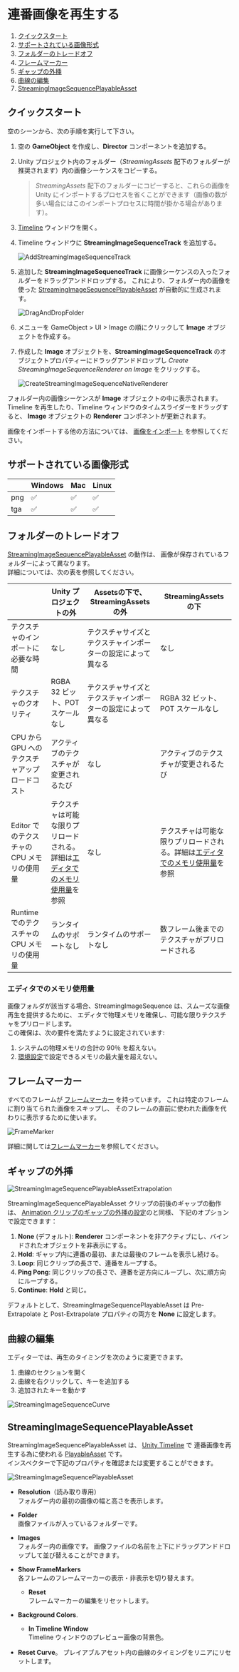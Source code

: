 # 連番画像を再生する

1. [クイックスタート](#クイックスタート)
1. [サポートされている画像形式](#サポートされている画像形式)
1. [フォルダーのトレードオフ](#フォルダーのトレードオフ)
1. [フレームマーカー](#フレームマーカー)
1. [ギャップの外挿](#ギャップの外挿)
1. [曲線の編集](#曲線の編集)
1. [StreamingImageSequencePlayableAsset](#streamingimagesequenceplayableasset)


## クイックスタート

空のシーンから、次の手順を実行して下さい。

1. 空の **GameObject** を作成し、**Director** コンポーネントを追加する。
1. Unity プロジェクト内のフォルダー（*StreamingAssets* 配下のフォルダーが推奨されます）内の画像シーケンスをコピーする。
   > *StreamingAssets* 配下のフォルダーにコピーすると、これらの画像を Unity にインポートするプロセスを省くことができます（画像の数が多い場合にはこのインポートプロセスに時間が掛かる場合があります）。
1. [Timeline](https://docs.unity3d.com/Packages/com.unity.timeline@latest) 
   ウィンドウを開く。
1. Timeline ウィンドウに **StreamingImageSequenceTrack** を追加する。

   ![AddStreamingImageSequenceTrack](../images/AddStreamingImageSequenceTrack.png)
   
1. 追加した **StreamingImageSequenceTrack** に画像シーケンスの入ったフォルダーをドラッグアンドドロップする。
   これにより、フォルダー内の画像を使った 
   [StreamingImageSequencePlayableAsset](#streamingimagesequenceplayableasset) が自動的に生成されます。
 
   ![DragAndDropFolder](../images/DragAndDropFolder.png)
   
1. メニューを GameObject > UI > Image の順にクリックして **Image** オブジェクトを作成する。

1. 作成した **Image** オブジェクトを、**StreamingImageSequenceTrack** のオブジェクトプロパティーにドラッグアンドドロップし
   *Create StreamingImageSequenceRenderer on Image* をクリックする。

   ![CreateStreamingImageSequenceNativeRenderer](../images/CreateStreamingImageSequenceRenderer.png)


フォルダー内の画像シーケンスが **Image** オブジェクトの中に表示されます。
Timeline を再生したり、Timeline ウィンドウのタイムスライダーをドラッグすると、
**Image** オブジェクトの **Renderer** コンポネントが更新されます。


画像をインポートする他の方法については、
[画像をインポート](ImportingImages.md) を参照してください。

## サポートされている画像形式

|             | Windows            | Mac                | Linux              |
| ----------- | ------------------ | ------------------ | ------------------ |
| png         | :white_check_mark: | :white_check_mark: | :white_check_mark: |       
| tga         | :white_check_mark: | :white_check_mark: | :white_check_mark: |    

## フォルダーのトレードオフ

[StreamingImageSequencePlayableAsset](#streamingimagesequenceplayableasset) の動作は、
画像が保存されているフォルダーによって異なります。  
詳細については、次の表を参照してください。

|                                           | Unity プロジェクトの外                                                                            | Assetsの下で、StreamingAssets の外                      | StreamingAssets の下|
| ---------------------------------------   | ------------------------------------------------------------------------------------------------ | ------------------------------------------------------ | ------------------ |
| テクスチャのインポートに必要な時間           | なし                                                                                              | テクスチャサイズとテクスチャインポーターの設定によって異なる | なし |       
| テクスチャのクオリティ                      | RGBA 32 ビット、POT スケールなし                                                                   | テクスチャサイズとテクスチャインポーターの設定によって異なる | RGBA 32 ビット、POT スケールなし |    
| CPU から GPU へのテクスチャアップロードコスト | アクティブのテクスチャが変更されるたび                                                              | なし                                                   | アクティブのテクスチャが変更されるたび |    
| Editor でのテクスチャの CPU メモリの使用量   | テクスチャは可能な限りプリロードされる。詳細は[エディタでのメモリ使用量](#エディタでのメモリ使用量)を参照 | なし                                                   | テクスチャは可能な限りプリロードされる。詳細は[エディタでのメモリ使用量](#エディタでのメモリ使用量)を参照 |    
| Runtimeでのテクスチャの CPU メモリの使用量   | ランタイムのサポートなし                   　                                                      | ランタイムのサポートなし                                 | 数フレーム後までのテクスチャがプリロードされる |    


### エディタでのメモリ使用量

画像フォルダが該当する場合、StreamingImageSequence は、スムーズな画像再生を提供するために、
エディタで物理メモリを確保し、可能な限りテクスチャをプリロードします。  
この確保は、次の要件を満たすように設定されています:
1. システムの物理メモリの合計の 90％ を超えない。
1. [環境設定](Preferences.md)で設定できるメモリの最大量を超えない。

## フレームマーカー

すべてのフレームが [フレームマーカー](FrameMarkers.md) を持っています。
これは特定のフレームに割り当てられた画像をスキップし、
そのフレームの直前に使われた画像を代わりに表示するために使います。

![FrameMarker](../images/StreamingImageSequence_FrameMarker.png)

詳細に関しては[フレームマーカー](FrameMarkers.md)を参照してください。

## ギャップの外挿

![StreamingImageSequencePlayableAssetExtrapolation](../images/StreamingImageSequencePlayableAssetExtrapolation.png)

StreamingImageSequencePlayableAsset クリップの前後のギャップの動作は、
[Animation クリップのギャップの外挿の設定](https://docs.unity3d.com/ja/Packages/com.unity.timeline@1.5/manual/clp_gap_extrap.html)のと同様、
下記のオプションで設定できます：
1. **None** (デフォルト): **Renderer** コンポーネントを非アクティブにし、バインドされたオブジェクトを非表示にする。
1. **Hold**: ギャップ内に連番の最初、または最後のフレームを表示し続ける。
1. **Loop**: 同じクリップの長さで、連番をループする。
1. **Ping Pong**: 同じクリップの長さで、連番を逆方向にループし、次に順方向にループする。
1. **Continue**: **Hold** と同じ。

デフォルトとして、StreamingImageSequencePlayableAsset は Pre-Extrapolate と Post-Extrapolate プロパティの両方を **None** 
に設定します。

## 曲線の編集

エディターでは、再生のタイミングを次のように変更できます。
1. 曲線のセクションを開く
2. 曲線を右クリックして、キーを追加する
3. 追加されたキーを動かす  

![StreamingImageSequenceCurve](../images/StreamingImageSequenceCurve.png)

## StreamingImageSequencePlayableAsset

StreamingImageSequencePlayableAsset は、
[Unity Timeline](https://docs.unity3d.com/Packages/com.unity.timeline@latest) で
連番画像を再生する為に使われる
[PlayableAsset](https://docs.unity3d.com/ScriptReference/Playables.PlayableAsset.html) です。  
インスペクターで下記のプロパティを確認または変更することができます。

![StreamingImageSequencePlayableAsset](../images/StreamingImageSequencePlayableAssetInspector.png)

* **Resolution**（読み取り専用）  
  フォルダー内の最初の画像の幅と高さを表示します。
* **Folder**  
  画像ファイルが入っているフォルダーです。
* **Images**  
  フォルダー内の画像です。
  画像ファイルの名前を上下にドラッグアンドドロップして並び替えることができます。
* **Show FrameMarkers**  
  各フレームのフレームマーカーの表示・非表示を切り替えます。
  * **Reset**  
    フレームマーカーの編集をリセットします。
* **Background Colors**.  
  * **In Timeline Window**  
    Timeline ウィンドウのプレビュー画像の背景色。

* **Reset Curve**。
  プレイアブルアセット内の曲線のタイミングをリニアにリセットします。




